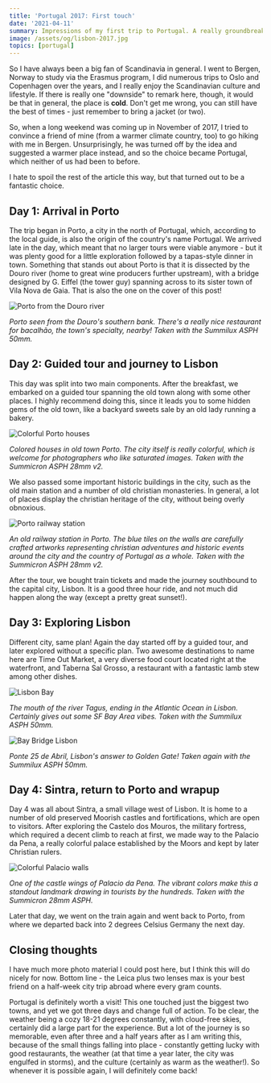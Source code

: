 ```yaml
---
title: 'Portugal 2017: First touch'
date: '2021-04-11'
summary: Impressions of my first trip to Portugal. A really groundbreaking journey.
image: /assets/og/lisbon-2017.jpg
topics: [portugal]
---
```


So I have always been a big fan of Scandinavia in general. I went to Bergen, Norway to study via the Erasmus program, 
I did numerous trips to Oslo and Copenhagen over the years, and I really enjoy the Scandinavian culture and lifestyle. If there is really one "downside" to remark here, though, it would be that in general, the place is **cold**. Don't get me wrong, you can still have the best of times - just remember to bring a jacket (or two).

So, when a long weekend was coming up in November of 2017, I tried to convince a friend of mine (from a warmer climate country, too) to go hiking with me in Bergen. Unsurprisingly, he was turned off by the idea and suggested a warmer place instead, and so the choice became Portugal, which neither of us had been to before. 

I hate to spoil the rest of the article this way, but that turned out to be a fantastic choice.

## Day 1: Arrival in Porto

The trip began in Porto, a city in the north of Portugal, which, according to the local guide, is also the origin of the country's name Portugal. We arrived late in the day, which meant that no larger tours were viable anymore - but it was plenty good for a little exploration followed by a tapas-style dinner in town. Something that stands out about Porto is that it is dissected by the Douro river (home to great wine producers further upstream), with a bridge designed by G. Eiffel (the tower guy) spanning across to its sister town of Vila Nova de Gaia. That is also the one on the cover of this post!

![Porto from the Douro river](/assets/photography/lisbon-2017/porto1.jpg)

*Porto seen from the Douro's southern bank. There's a really nice restaurant for bacalhão, the town's specialty, nearby! Taken with the Summilux ASPH 50mm.*

## Day 2: Guided tour and journey to Lisbon

This day was split into two main components. After the breakfast, we embarked on a guided tour spanning the old town along with some other places. I highly recommend doing this, since it leads you to some hidden gems of the old town, like a backyard sweets sale by an old lady running a bakery. 

![Colorful Porto houses](/assets/photography/lisbon-2017/porto2.jpg)

*Colored houses in old town Porto. The city itself is really colorful, which is welcome for photographers who like saturated images. Taken with the Summicron ASPH 28mm v2.*

We also passed some important historic buildings in the city, such as the old main station and a number of old christian monasteries. In general, a lot of places display the christian heritage of the city, without being overly obnoxious.

![Porto railway station](/assets/photography/lisbon-2017/porto3.jpg)

*An old railway station in Porto. The blue tiles on the walls are carefully crafted artworks representing christian adventures and historic events around the city and the country of Portugal as a whole. Taken with the Summicron ASPH 28mm v2.*

After the tour, we bought train tickets and made the journey southbound to the capital city, Lisbon. It is a good three hour ride, and not much did happen along the way (except a pretty great sunset!).

## Day 3: Exploring Lisbon

Different city, same plan! Again the day started off by a guided tour, and later explored without a specific plan. Two awesome destinations to name here are Time Out Market, a very diverse food court located right at the waterfront, and Taberna Sal Grosso, a restaurant with a fantastic lamb stew among other dishes.

![Lisbon Bay](/assets/photography/lisbon-2017/lisbon1.jpg)

*The mouth of the river Tagus, ending in the Atlantic Ocean in Lisbon. Certainly gives out some SF Bay Area vibes. Taken with the Summilux ASPH 50mm.*

![Bay Bridge Lisbon](/assets/photography/lisbon-2017/lisbon2.jpg)

*Ponte 25 de Abril, Lisbon's answer to Golden Gate! Taken again with the Summilux ASPH 50mm.*

## Day 4: Sintra, return to Porto and wrapup

Day 4 was all about Sintra, a small village west of Lisbon. It is home to a number of old preserved Moorish castles and fortifications, which are open to visitors. After exploring the Castelo dos Mouros, the military fortress, which required a decent climb to reach at first, we made way to the Palacio da Pena, a really colorful palace established by the Moors and kept by later Christian rulers. 

![Colorful Palacio walls](/assets/photography/lisbon-2017/lisbon3.jpg)

*One of the castle wings of Palacio da Pena. The vibrant colors make this a standout landmark drawing in tourists by the hundreds. Taken with the Summicron 28mm ASPH.*

Later that day, we went on the train again and went back to Porto, from where we departed back into 2 degrees Celsius Germany the next day.

## Closing thoughts

I have much more photo material I could post here, but I think this will do nicely for now. Bottom line - the Leica plus two lenses max is your best friend on a half-week city trip abroad where every gram counts.

Portugal is definitely worth a visit! This one touched just the biggest two towns, and yet we got three days and change full of action. To be clear, the weather being a cozy 18-21 degrees constantly, with cloud-free skies, certainly did a large part for the experience. But a lot of the journey is so memorable, even after three and a half years after as I am writing this, because of the small things falling into place - constantly getting lucky with good restaurants, the weather (at that time a year later, the city was engulfed in storms), and the culture (certainly as warm as the weather!). So whenever it is possible again, I will definitely come back!